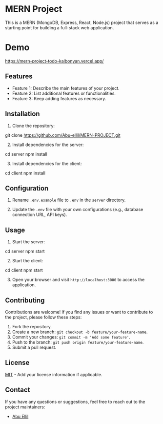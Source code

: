 # MERN Project

This is a MERN (MongoDB, Express, React, Node.js) project that serves as a starting point for building a full-stack web application.
# Demo
https://mern-project-todo-kalbonyan.vercel.app/
## Features

- Feature 1: Describe the main features of your project.
- Feature 2: List additional features or functionalities.
- Feature 3: Keep adding features as necessary.

## Installation

1. Clone the repository:

git clone https://github.com/Abu-ellil/MERN-PROJECT.git

2. Install dependencies for the server:

cd server
npm install

3. Install dependencies for the client:

cd client
npm install

## Configuration

1. Rename `.env.example` file to `.env` in the `server` directory.

2. Update the `.env` file with your own configurations (e.g., database connection URL, API keys).

## Usage

1. Start the server:

cd server
npm start

2. Start the client:

cd client
npm start

3. Open your browser and visit `http://localhost:3000` to access the application.

## Contributing

Contributions are welcome! If you find any issues or want to contribute to the project, please follow these steps:

1. Fork the repository.
2. Create a new branch: `git checkout -b feature/your-feature-name`.
3. Commit your changes: `git commit -m 'Add some feature'`.
4. Push to the branch: `git push origin feature/your-feature-name`.
5. Submit a pull request.

## License

[MIT](LICENSE) - Add your license information if applicable.

## Contact

If you have any questions or suggestions, feel free to reach out to the project maintainers:

- [Abu Ellil](https://github.com/Abu-ellil/)
